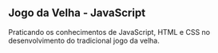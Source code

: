 ## Jogo da Velha - JavaScript
Praticando os conhecimentos de JavaScript, HTML e CSS no desenvolvimento do tradicional jogo da velha.
